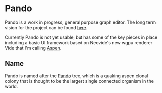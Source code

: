 # Pando

Pando is a work in progress, general purpose graph editor.
The long term vision for the project can be found [here](https://kaylees.dev/trio/hemlock/projects/pando/).

Currently Pando is not yet usable, but has some of the key
pieces in place including a basic UI framework based on
Neovide's new wgpu renderer Vide that I'm calling
[Aspen](./aspen/README.md).

## Name

Pando is named after the
[Pando](https://en.wikipedia.org/wiki/Pando_(tree)) tree,
which is a quaking aspen clonal colony that is thought to be
the largest single connected organism in the world.
